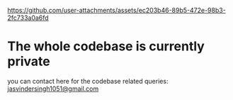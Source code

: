 https://github.com/user-attachments/assets/ec203b46-89b5-472e-98b3-2fc733a0a6fd


# The whole codebase is currently private 
you can contact here for the codebase related queries: jasvindersingh1051@gmail.com
